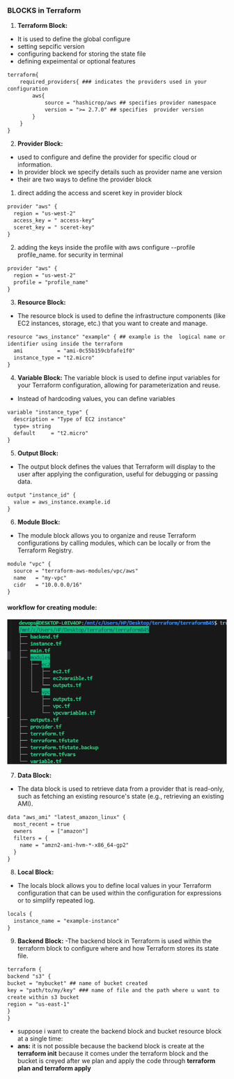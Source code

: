 ### BLOCKS in Terraform
1. **Terraform Block:**
- It is used to define the global configure
- setting sepcific version
- configuring backend for storing the state file
- defining expeimental or optional features 

```hcl
terraform{ 
    required_providers{ ### indicates the providers used in your configuration
        aws{
            source = "hashicrop/aws ## specifies provider namespace
            version = ">= 2.7.0" ## specifies  provider version
        }
    }
}
```
2. **Provider Block:**
- used to configure and define the provider for specific cloud or information.
- In provider block we specify details such as provider name ane version
- their are two ways to define the provider block
1. direct adding the access and sceret key in provider block 

```hcl
provider "aws" {
  region = "us-west-2"
  access_key = " access-key"
  sceret_key = " sceret-key"
}
```
2. adding the keys  inside the profile with aws configure --profile profile_name. for security in terminal 
```hcl
provider "aws" {
  region = "us-west-2"
  profile = "profile_name"
}
```
3. **Resource Block:**
- The resource block is used to define the infrastructure components (like EC2 instances, storage, etc.) that you want to create and manage.

```hcl
resource "aws_instance" "example" { ## example is the  logical name or identifier using inside the terraform
  ami           = "ami-0c55b159cbfafe1f0"
  instance_type = "t2.micro"
}
```

4. **Variable Block:**
The variable block is used to define input variables for your Terraform configuration, allowing for parameterization and reuse.
- Instead of hardcoding values, you can define variables 

```hcl
variable "instance_type" {
  description = "Type of EC2 instance"
  type= string
  default     = "t2.micro"
}
```
5. **Output Block:**
- The output block defines the values that Terraform will display to the user after applying the configuration, useful for debugging or passing data.

```hcl
output "instance_id" {
  value = aws_instance.example.id
}
```
6. **Module Block:**
- The module block allows you to organize and reuse Terraform configurations by calling modules, which can be locally or from the Terraform Registry.

```hcl
module "vpc" {
  source = "terraform-aws-modules/vpc/aws"
  name   = "my-vpc"
  cidr   = "10.0.0.0/16"
}
```
#### workflow for creating module:
![alt text](image.png)

7. **Data Block:**
- The data block is used to retrieve data from a provider that is read-only, such as fetching an existing resource's state (e.g., retrieving an existing AMI).

```hcl
data "aws_ami" "latest_amazon_linux" {
  most_recent = true
  owners      = ["amazon"]
  filters = {
    name = "amzn2-ami-hvm-*-x86_64-gp2"
  }
}
```
8. **Local Block:**
- The locals block allows you to define local values in your Terraform configuration that can be used within the configuration for expressions or to simplify repeated log.

```hcl
locals {
  instance_name = "example-instance"
}
```
9. **Backend Block:**
-The backend block in Terraform is used within the terraform block to configure where and how Terraform stores its state file. 

```hcl
terraform {
backend "s3" {
bucket = "mybucket" ## name of bucket created 
key = "path/to/my/key" ### name of file and the path where u want to create within s3 bucket
region = "us-east-1"
}
}
```
- suppose i want to create the backend block and bucket resource block at a single time:
- **ans:** it is not possible because the backend block is create at the **terraform init** because it comes under the terraform block 
and the bucket is creyed after we plan and apply the code through **terraform plan and terraform apply**
















